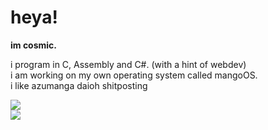 # heya!
**im cosmic.**

i program in C, Assembly and C#. (with a hint of webdev)
<br>
i am working on my own operating system called mangoOS.
<br>
i like azumanga daioh shitposting


<picture>
  <source
    srcset="https://github-readme-stats.vercel.app/api?username=cosmicdaman&show_icons=true&theme=tokyonight"
    media="(prefers-color-scheme: dark)"
  />
  <source
    srcset="https://github-readme-stats.vercel.app/api?username=cosmicdaman&show_icons=true"
    media="(prefers-color-scheme: light), (prefers-color-scheme: no-preference)"
  />
  <img src="https://github-readme-stats.vercel.app/api?username=cosmicdaman&show_icons=true" />
</picture>

<br>

<picture>
  <source
    srcset="https://github-readme-stats.vercel.app/api/top-langs/?username=cosmicdaman&layout=compact&theme=tokyonight"
    media="(prefers-color-scheme: dark)"
  />
  <source
    srcset="https://github-readme-stats.vercel.app/api/top-langs/?username=cosmicdaman&layout=compact"
    media="(prefers-color-scheme: light), (prefers-color-scheme: no-preference)"
  />
  <img src="https://github-readme-stats.vercel.app/api/top-langs/?username=cosmicdaman&layout=compact" />
</picture>
